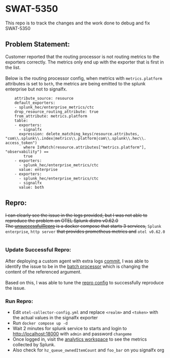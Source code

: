 # SWAT-5350
This repo is to track the changes and the work done to debug and fix SWAT-5350

## Problem Statement:
Customer reported that the routing processor is not routing metrics to the exporters correctly. The metrics only end up with the exporter that is first in the list.<br /><br />
Below is the routing processor config, when metrics with `metrics.platform` attributes is set to `both`, the metrics are being emitted to the splunk enterprise but not to signalfx. 

```  routing/metrics/ctc:
    attribute_source: resource
    default_exporters:
    - splunk_hec/enterprise_metrics/ctc
    drop_resource_routing_attribute: true
    from_attribute: metrics.platform
    table:
    - exporters:
      - signalfx
      expression: delete_matching_keys(resource.attributes, "com\\.splunk\\.index|metrics\\.platform|com\\.splunk\\.hec\\.     access_token")
        where IsMatch(resource.attributes["metrics.platform"], "observability") ==
        true
    - exporters:
      - splunk_hec/enterprise_metrics/ctc
      value: enterprise
    - exporters:
      - splunk_hec/enterprise_metrics/ctc
      - signalfx
      value: both
```

## Repro:
~~I can clearly see the issue in the logs provided, but I was not able to reproduce the problem on OTEL Splunk distro v0.62.0~~ <br />
~~The [unsuccessfulRepro](unsuccessfulRepro/) is a docker compose that starts 3 services,~~ `Splunk enterprise`, `http server` ~~that provides prometheus metrics and~~ `otel v0.62.0` <br /> <br />

### Update Successful Repro:
After deploying a custom agent with extra logs [commit](https://github.com/dloucasfx/opentelemetry-collector-contrib/commit/3e7365cb46525bae34bd6a6a3c5e1a7c49753e38), I was able to identify the issue to be in the [batch processor](https://github.com/open-telemetry/opentelemetry-collector-contrib/blob/main/pkg/batchperresourceattr/batchperresourceattr.go#L98) which is changing the content of the referenced argument. <br /> <br />
Based on this, I was able to tune the [repro config](successfulRepro/) to successfully reproduce the issue.

### Run Repro:
- Edit `otel-collector-config.yml` and replace `<realm>` and `<token>` with the actual values in the signalfx exporter
- Run `docker compose up -d`
- Wait 2 minutes for splunk service to starts and login to [http://localhost:18000](http://localhost:18000) with `admin` and password `changeme`
- Once logged in, visit the [analytics workspace](http://localhost:18000/en-US/app/search/analytics_workspace) to see the metrics collected by Splunk.
- Also check for `hz_queue_ownedItemCount` and `foo_bar` on you signalfx org
